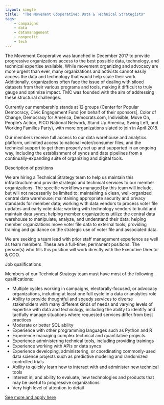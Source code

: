 ```yaml
---
layout: single
title:  "The Movement Cooperative: Data & Technical Strategists"
tags: 
    - campaigns
    - data
    - datamanagement
    - nonprofit
    - tech
---
```

The Movement Cooperative was launched in December 2017 to provide progressive organizations access to the best possible data, technology, and technical expertise available. While movement organizing and advocacy are more urgent than ever, many organizations and activists cannot easily access the data and technology that would help scale their work. Additionally, organizations often face the issue of dealing with siloed datasets from their various programs and tools, making it difficult to truly gauge and optimize impact. TMC was founded with the aim of addressing these structural challenges.

Currently our membership stands at 12 groups (Center for Popular Democracy, Civic Engagement Fund [on behalf of their sponsors], Color of Change, Democracy for America, Democrats.com, Indivisible, Move On, People’s Action, PICO National Network, Stand Up America, Swing Left, and Working Families Party), with more organizations slated to join in April 2018.

Our members receive full access to our data warehouse and analytics platform, unlimited access to national voter/consumer files, and the technical support to get them properly set up and supported in an ongoing way, including the establishment of syncs and data pipelines from a continually-expanding suite of organizing and digital tools.

Description of positions

We are hiring a Technical Strategy team to help us maintain this infrastructure and provide strategic and technical services to our member organizations. The specific workflows managed by this team will include, but will not necessarily be limited to: maintaining a clean, well-organized central data warehouse; maintaining appropriate security and privacy standards for member data; working with data vendors to process voter file updates and early vote data; working with technology vendors to build and maintain data syncs; helping member organizations utilize the central data warehouse to manipulate, analyze, and understand their data; helping member organizations move voter file data to external tools; providing training and guidance on the strategic use of voter file and associated data.

We are seeking a team lead with prior staff management experience as well as team members. These are a full-time, permanent positions. The person(s) who fills this position will work directly with the Executive Director & COO.

Job qualifications

Members of our Technical Strategy team must have most of the following qualifications:

* Multiple cycles working in campaigns, electorally-focused, or advocacy organizations, including at least one full cycle in a data or analytics role
* Ability to provide thoughtful and speedy services to diverse stakeholders with many different kinds of needs and varying levels of expertise with data and technology, including the ability to identify and tactfully manage situations where requested services differ from best practices
* Moderate or better SQL ability
* Experience with other programming languages such as Python and R
* Experience managing complex technical and quantitative projects
* Experience administering technical tools, including providing trainings
* Experience working with APIs or data syncs
* Experience developing, administering, or coordinating commonly-used data science projects such as predictive modeling and randomized controlled trials
* Ability to quickly learn how to interact with and administer new technical tools
* Interest in, and ability to evaluate, new technologies and products that may be useful to progressive organizations
* Very high level of attention to detail

[See more and apply here](https://boards.greenhouse.io/tmc/jobs/4012430002?t=fxnpq5mn2#.Wo-URhPwbq0)

